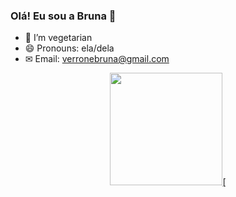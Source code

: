 ### Olá! Eu sou a Bruna 👋

- 🌱 I’m vegetarian 
- 😄 Pronouns: ela/dela
- ✉ Email: verronebruna@gmail.com

<div align="center">
  <a href="https://github.com/verronebruna">
  <img height="180em" src="https://github-readme-stats.vercel.app/api?username=verronebruna&show_icons=true&theme=dark&include_all_commits=true&count_private=true"/>[
</div>
